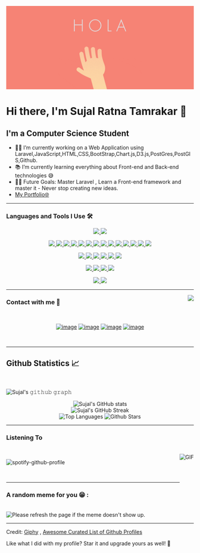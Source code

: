 ![Hello Greeting GIF](res/greet.gif)
</br>

# Hi there, I'm Sujal Ratna Tamrakar 👋

## I'm a Computer Science Student

- 👨‍💻 I’m currently working on a Web Application using Laravel,JavaScript,HTML,CSS,BootStrap,Chart.js,D3.js,PostGres,PostGIS,Github.
- 📚 I’m currently learning everything about Front-end and Back-end technologies 😅
- 💪🏼 Future Goals: Master Laravel , Learn a Front-end framework and master it - Never stop creating new ideas.
- [My Portfolio🌐](http://sujalratnatamrakar.com.np "My Portfolio🌐")


---

### Languages and Tools I Use 🛠

<div align="center">
<a href= "https://github.com/SujalRatnaTamrakar?tab=repositories&q=&type=&language=laravel&sort=" > <img width ='32px' src ='https://raw.githubusercontent.com/rahulbanerjee26/githubAboutMeGenerator/main/icons/laravel.svg'> </a>
<a href= "https://github.com/SujalRatnaTamrakar?tab=repositories&q=&type=&language=flutter&sort=" > <img width ='32px' src ='https://raw.githubusercontent.com/rahulbanerjee26/githubAboutMeGenerator/main/icons/flutter.svg'> </a>

<a href= "https://github.com/SujalRatnaTamrakar?tab=repositories&q=&type=&language=html&sort=" > <img width ='32px' src ='https://raw.githubusercontent.com/rahulbanerjee26/githubAboutMeGenerator/main/icons/html.svg'> </a>
<a href= "https://github.com/SujalRatnaTamrakar?tab=repositories&q=&type=&language=css&sort=" > <img width ='32px' src ='https://raw.githubusercontent.com/rahulbanerjee26/githubAboutMeGenerator/main/icons/css.svg'> </a>
<a href= "https://github.com/SujalRatnaTamrakar?tab=repositories&q=&type=&language=javascript&sort=" > <img width ='32px' src ='https://raw.githubusercontent.com/rahulbanerjee26/githubAboutMeGenerator/main/icons/javascript.svg'> </a>
<a href= "https://github.com/SujalRatnaTamrakar?tab=repositories&q=&type=&language=android&sort=" > <img width ='32px' src ='https://raw.githubusercontent.com/rahulbanerjee26/githubAboutMeGenerator/main/icons/android.svg'> </a>
<a href= "https://github.com/SujalRatnaTamrakar?tab=repositories&q=&type=&language=d3js&sort=" > <img width ='32px' src ='https://raw.githubusercontent.com/rahulbanerjee26/githubAboutMeGenerator/main/icons/d3js.svg'> </a>
<a href= "https://github.com/SujalRatnaTamrakar?tab=repositories&q=&type=&language=bootstrap&sort=" > <img width ='32px' src ='https://raw.githubusercontent.com/rahulbanerjee26/githubAboutMeGenerator/main/icons/bootstrap.svg'> </a>
<a href= "https://github.com/SujalRatnaTamrakar?tab=repositories&q=&type=&language=chartjs&sort=" > <img width ='32px' src ='https://raw.githubusercontent.com/rahulbanerjee26/githubAboutMeGenerator/main/icons/chartjs.svg'> </a>
<a href= "https://github.com/SujalRatnaTamrakar?tab=repositories&q=&type=&language=tailwind&sort=" > <img width ='32px' src ='https://raw.githubusercontent.com/rahulbanerjee26/githubAboutMeGenerator/main/icons/tailwind.svg'> </a>
<a href= "https://github.com/SujalRatnaTamrakar?tab=repositories&q=&type=&language=dart&sort=" > <img width ='32px' src ='https://raw.githubusercontent.com/rahulbanerjee26/githubAboutMeGenerator/main/icons/dart.svg'> </a>
<a href= "https://github.com/SujalRatnaTamrakar?tab=repositories&q=&type=&language=mysql&sort=" > <img width ='32px' src ='https://raw.githubusercontent.com/rahulbanerjee26/githubAboutMeGenerator/main/icons/mysql.svg'> </a>
<a href= "https://github.com/SujalRatnaTamrakar?tab=repositories&q=&type=&language=php&sort=" > <img width ='32px' src ='https://raw.githubusercontent.com/rahulbanerjee26/githubAboutMeGenerator/main/icons/php.svg'> </a>
<a href= "https://github.com/SujalRatnaTamrakar?tab=repositories&q=&type=&language=sqlite&sort=" > <img width ='32px' src ='https://raw.githubusercontent.com/rahulbanerjee26/githubAboutMeGenerator/main/icons/sqlite.svg'> </a>
<a href= "https://github.com/SujalRatnaTamrakar?tab=repositories&q=&type=&language=git&sort=" > <img width ='32px' src ='https://raw.githubusercontent.com/rahulbanerjee26/githubAboutMeGenerator/main/icons/git.svg'> </a>
<a href= "https://github.com/SujalRatnaTamrakar?tab=repositories&q=&type=&language=github&sort=" > <img width ='32px' src ='https://raw.githubusercontent.com/rahulbanerjee26/githubAboutMeGenerator/main/icons/github.svg'> </a>

<a href= "https://github.com/SujalRatnaTamrakar?tab=repositories&q=&type=&language=java&sort=" > <img width ='32px' src ='https://raw.githubusercontent.com/rahulbanerjee26/githubAboutMeGenerator/main/icons/java.svg'> </a>
<a href= "https://github.com/SujalRatnaTamrakar?tab=repositories&q=&type=&language=python&sort=" > <img width ='32px' src ='https://raw.githubusercontent.com/rahulbanerjee26/githubAboutMeGenerator/main/icons/python.svg'> </a>
<a href= "https://github.com/SujalRatnaTamrakar?tab=repositories&q=&type=&language=nodejs&sort=" > <img width ='32px' src ='https://raw.githubusercontent.com/rahulbanerjee26/githubAboutMeGenerator/main/icons/nodejs.svg'> </a>
<a href= "https://github.com/SujalRatnaTamrakar?tab=repositories&q=&type=&language=express&sort=" > <img width ='32px' src ='https://raw.githubusercontent.com/rahulbanerjee26/githubAboutMeGenerator/main/icons/express.svg'> </a>
<a href= "https://github.com/SujalRatnaTamrakar?tab=repositories&q=&type=&language=firebase&sort=" > <img width ='32px' src ='https://raw.githubusercontent.com/rahulbanerjee26/githubAboutMeGenerator/main/icons/firebase.svg'> </a>
<a href= "https://github.com/SujalRatnaTamrakar?tab=repositories&q=&type=&language=heroku&sort=" > <img width ='32px' src ='https://raw.githubusercontent.com/rahulbanerjee26/githubAboutMeGenerator/main/icons/heroku.svg'> </a>

<a href= "https://github.com/SujalRatnaTamrakar?tab=repositories&q=&type=&language=figma&sort=" > <img width ='32px' src ='https://raw.githubusercontent.com/rahulbanerjee26/githubAboutMeGenerator/main/icons/figma.svg'> </a>
<a href= "https://github.com/SujalRatnaTamrakar?tab=repositories&q=&type=&language=illustrator&sort=" > <img width ='32px' src ='https://raw.githubusercontent.com/rahulbanerjee26/githubAboutMeGenerator/main/icons/illustrator.svg'> </a>
<a href= "https://github.com/SujalRatnaTamrakar?tab=repositories&q=&type=&language=photoshop&sort=" > <img width ='32px' src ='https://raw.githubusercontent.com/rahulbanerjee26/githubAboutMeGenerator/main/icons/photoshop.svg'> </a>
<a href= "https://github.com/SujalRatnaTamrakar?tab=repositories&q=&type=&language=linux&sort=" > <img width ='32px' src ='https://raw.githubusercontent.com/rahulbanerjee26/githubAboutMeGenerator/main/icons/linux.svg'> </a>

<a href= "https://github.com/SujalRatnaTamrakar?tab=repositories&q=&type=&language=stack-overflow&sort=" > <img width ='32px' src ='https://raw.githubusercontent.com/rahulbanerjee26/githubAboutMeGenerator/main/icons/stack-overflow.svg'> </a>
<a href= "https://github.com/SujalRatnaTamrakar?tab=repositories&q=&type=&language=webpack&sort=" > <img width ='32px' src ='https://raw.githubusercontent.com/rahulbanerjee26/githubAboutMeGenerator/main/icons/webpack.svg'> </a>

</div>

---

<img align="right" src="https://api.visitorbadge.io/api/visitors?path=https%3A%2F%2Fgithub.com%2FSujalRatnaTamrakar&labelColor=%23ff8e76&countColor=%23555555" />

### Contact with me 📝

</br>
<div align="center">

[![image](https://img.shields.io/badge/LinkedIn-0077B5?style=for-the-badge&logo=linkedin&logoColor=white)](https://www.linkedin.com/in/sujalratnatamrakar/)
[![image](https://img.shields.io/badge/Instagram-E4405F?style=for-the-badge&logo=instagram&logoColor=white)](https://www.instagram.com/zayden.blaze/)
[![image](https://img.shields.io/badge/Gmail-D14836?style=for-the-badge&logo=gmail&logoColor=white)](mailto:sujalratnatamrakar@gmail.com)
[![image](https://img.shields.io/badge/Facebook-3b5998?style=for-the-badge&logo=facebook&logoColor=white)](https://www.facebook.com/sujalratnatamrakar/)

</div>
</br>

---

<h2 align="left"> Github Statistics 📈 </h2>

</br>

![Sujal's 𝚐𝚒𝚝𝚑𝚞𝚋 𝚐𝚛𝚊𝚙𝚑](https://activity-graph.herokuapp.com/graph?username=SujalRatnaTamrakar&theme=redical&hide_border=true&area=true)

<div align="center">

![Sujal's GitHub stats](https://github-readme-stats.vercel.app/api?username=SujalRatnaTamrakar&count_private=true&show_icons=true&theme=radical)          
![Sujal's GitHub Streak](https://github-readme-streak-stats.herokuapp.com/?user=SujalRatnaTamrakar&theme=radical)               
![Top Languages](https://github-readme-stats.vercel.app/api/top-langs/?username=SujalRatnaTamrakar&langs_count=8&theme=radical&layout=compact)
![Github Stars](https://github-readme-stats.vercel.app/api?username=SujalRatnaTamrakar&show_icons=true&locale=en&count_private=true&hide_rank=true&custom_title=My%20GitHub%20Stats&disable_animations=true&theme=radical)

</div>

---

### Listening To

</br>

<img  align="right" alt="GIF" height="170px" src="https://media.giphy.com/media/J5B1Y8QZnzXXbLQIBu/giphy.gif" />

![spotify-github-profile](https://spotify-github-profile.vercel.app/api/view?uid=hqzfx91isul2ubakktewf5afh&cover_image=true&theme=novatorem&bar_color=53b14f&bar_color_cover=true)

</br>

---

### A random meme for you 😁 :
</br>

<img align="center" src="https://random-memer.herokuapp.com/" title="Meme" alt="Please refresh the page if the meme doesn't show up.">

---
Credit: [Giphy](https://giphy.com/ "Giphy") , [Awesome Curated List of Github Profiles](https://github.com/abhisheknaiidu/awesome-github-profile-readme "Awesome Curated List of Github Profiles")

Like what I did with my profile? Star it and upgrade yours as well! 🍻
